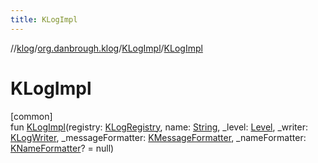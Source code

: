 ```yaml
---
title: KLogImpl
---
```

//[klog](../../../index.html)/[org.danbrough.klog](../index.html)/[KLogImpl](index.html)/[KLogImpl](-k-log-impl.html)



# KLogImpl



[common]\
fun [KLogImpl](-k-log-impl.html)(registry: [KLogRegistry](../-k-log-registry/index.html), name: [String](https://kotlinlang.org/api/latest/jvm/stdlib/kotlin/-string/index.html), _level: [Level](../-level/index.html), _writer: [KLogWriter](../index.html#1955773663%2FClasslikes%2F1242518872), _messageFormatter: [KMessageFormatter](../index.html#-1565082679%2FClasslikes%2F1242518872), _nameFormatter: [KNameFormatter](../index.html#-737821257%2FClasslikes%2F1242518872)? = null)




